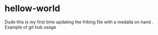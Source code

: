 # hellow-world
Dude this is my first time updating the friking file with a medalla on hand .
Example of git hub usage
